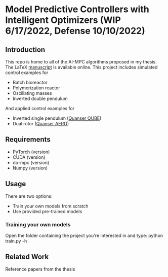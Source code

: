 # Model Predictive Controllers with Intelligent Optimizers (WIP 6/17/2022, Defense 10/10/2022)
## Introduction
This repo is home to all of the AI-MPC algorithms proposed in my thesis. The LaTeX [manuscript](https://www.overleaf.com/read/fnqgjjqtmtzw) is available online.
This project includes simulated control examples for
- Batch bioreactor
- Polymerization reactor
- Oscillating masses
- Inverted double pendulum

And applied control examples for 
- Inverted single pendulum ([Quanser QUBE](https://www.quanser.com/products/qube-servo-2/))
- Dual rotor ([Quanser AERO](https://www.quanser.com/products/aero-2/))

## Requirements
- PyTorch (version)
- CUDA (version)
- do-mpc (version)
- Numpy (version)

## Usage
There are two options:
- Train your own models from scratch
- Use provided pre-trained models

### Training your own models
Open the folder containing the project you're interested in and type:
    python train.py -h

## Related Work
Reference papers from the thesis 
